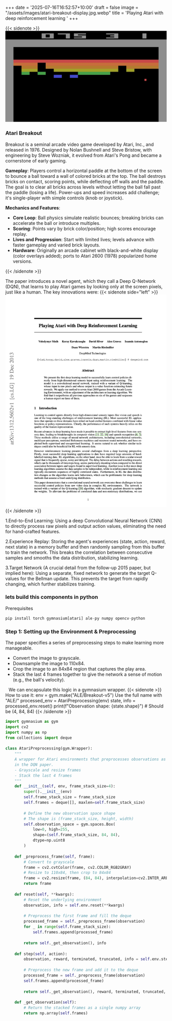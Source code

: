 +++
date = '2025-07-16T16:52:57+10:00'
draft = false
image = "/assets/images/atari-breakout-display.jpg.webp"
title = 'Playing Atari with deep reinforcement learning '
+++


{{< sidenote >}}
![atari-breakout](/assets/images/atari-breakout-display.jpg.webp)

### Atari Breakout

Breakout is a seminal arcade video game developed by Atari, Inc., and released in 1976. Designed by Nolan Bushnell and Steve Bristow, with engineering by Steve Wozniak, it evolved from Atari's Pong and became a cornerstone of early gaming.

**Gameplay**: Players control a horizontal paddle at the bottom of the screen to bounce a ball toward a wall of colored bricks at the top. The ball destroys bricks on contact, scoring points, while deflecting off walls and the paddle. The goal is to clear all bricks across levels without letting the ball fall past the paddle (losing a life). Power-ups and speed increases add challenge; it's single-player with simple controls (knob or joystick).

**Mechanics and Features**:
- **Core Loop**: Ball physics simulate realistic bounces; breaking bricks can accelerate the ball or introduce multiples.
- **Scoring**: Points vary by brick color/position; high scores encourage replay.
- **Lives and Progression**: Start with limited lives; levels advance with faster gameplay and varied brick layouts.
- **Hardware**: Originally an arcade cabinet with black-and-white display (color overlays added); ports to Atari 2600 (1978) popularized home versions.

{{< /sidenote >}}

The paper introduces a novel agent, which they call a Deep Q-Network (DQN), that learns to play Atari games by looking only at the screen pixels, just like a human. The key innovations were:
{{< sidenote side="left" >}}![atari paper](/assets/images/atari-paper.png){{< /sidenote >}}

1.End-to-End Learning: Using a deep Convolutional Neural Network (CNN) to directly process raw pixels and output action values, eliminating the need for hand-crafted features.

2.Experience Replay: Storing the agent's experiences (state, action, reward, next state) in a memory buffer and then randomly sampling from this buffer to train the network. This breaks the correlation between consecutive samples and smooths the data distribution, stabilizing learning.


3.Target Network (A crucial detail from the follow-up 2015 paper, but implied here): Using a separate, fixed network to generate the target Q-values for the Bellman update. This prevents the target from rapidly changing, which further stabilizes training.

### lets build this components in python 
Prerequisites 


```python 
pip install torch gymnasium[atari] ale-py numpy opencv-python
```

### Step 1: Setting up the Environment & Preprocessing
The paper specifies a series of preprocessing steps to make learning more manageable.
* Convert the image to grayscale.
* Downsample the image to 110x84.
* Crop the image to an 84x84 region that captures the play area.
* Stack the last 4 frames together to give the network a sense of motion (e.g., the ball's velocity).


⠀We can encapsulate this logic in a gymnasium wrapper.
{{< sidenote >}}
How to use it:
env = gym.make("ALE/Breakout-v5") 
Use the full name with "ALE/"
processed_env = AtariPreprocessing(env)
state, info = processed_env.reset()
print(f"Observation shape: {state.shape}") # Should be (4, 84, 84)
{{< /sidenote >}}

```python 
import gymnasium as gym
import cv2
import numpy as np
from collections import deque

class AtariPreprocessing(gym.Wrapper):
    """
    A wrapper for Atari environments that preprocesses observations as described
    in the DQN paper.
    - Grayscale and resize frames
    - Stack the last 4 frames
    """
    def __init__(self, env, frame_stack_size=4):
        super().__init__(env)
        self.frame_stack_size = frame_stack_size
        self.frames = deque([], maxlen=self.frame_stack_size)
        
        # Define the new observation space shape
        # The shape is (frame_stack_size, height, width)
        self.observation_space = gym.spaces.Box(
            low=0, high=255, 
            shape=(self.frame_stack_size, 84, 84), 
            dtype=np.uint8
        )

    def _preprocess_frame(self, frame):
        # Convert to grayscale
        frame = cv2.cvtColor(frame, cv2.COLOR_RGB2GRAY)
        # Resize to 110x84, then crop to 84x84
        frame = cv2.resize(frame, (84, 84), interpolation=cv2.INTER_AREA)
        return frame

    def reset(self, **kwargs):
        # Reset the underlying environment
        observation, info = self.env.reset(**kwargs)
        
        # Preprocess the first frame and fill the deque
        processed_frame = self._preprocess_frame(observation)
        for _ in range(self.frame_stack_size):
            self.frames.append(processed_frame)
            
        return self._get_observation(), info

    def step(self, action):
        observation, reward, terminated, truncated, info = self.env.step(action)
        
        # Preprocess the new frame and add it to the deque
        processed_frame = self._preprocess_frame(observation)
        self.frames.append(processed_frame)
        
        return self._get_observation(), reward, terminated, truncated, info

    def _get_observation(self):
        # Return the stacked frames as a single numpy array
        return np.array(self.frames)

```